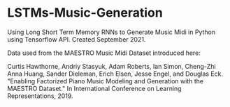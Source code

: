 # LSTMs-Music-Generation
Using Long Short Term Memory RNNs to Generate Music Midi in Python using Tensorflow API. Created September 2021.

Data used from the MAESTRO Music Midi Dataset introduced here:

Curtis Hawthorne, Andriy Stasyuk, Adam Roberts, Ian Simon, Cheng-Zhi Anna Huang, Sander Dieleman, Erich Elsen, Jesse Engel, and Douglas Eck. "Enabling Factorized Piano Music Modeling and Generation with the MAESTRO Dataset." In International Conference on Learning Representations, 2019.
